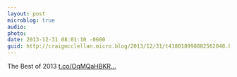 ```yaml
---
layout: post
microblog: true
audio: 
photo: 
date: 2013-12-31 08:01:10 -0600
guid: http://craigmcclellan.micro.blog/2013/12/31/t418018998882562048.html
---
```

The Best of 2013 [t.co/OqMQaHBKR...](http://t.co/OqMQaHBKRW)

